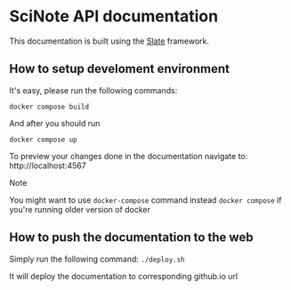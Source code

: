 # SciNote API documentation

This documentation is built using the [Slate](https://docs.slatejs.org/) framework.

## How to setup develoment environment

It's easy, please run the following commands:

`docker compose build`

And after you should run 

`docker compose up`

To preview your changes done in the documentation navigate to: http://localhost:4567

> [!NOTE] 
> You might want to use `docker-compose` command instead `docker compose` if you're running older version of docker

## How to push the documentation to the web

Simply run the following command:
`./deploy.sh`

It will deploy the documentation to corresponding github.io url